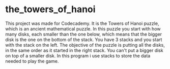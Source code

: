 # the_towers_of_hanoi

This project was made for Codecademy. It is the Towers of Hanoi puzzle, which is an ancient mathematical puzzle. In this puzzle you start with how many disks, each smaller than the one below, which means that the bigger disk is the one on the bottom of the stack. You have 3 stacks and you start with the stack on the left. The objective of the puzzle is putting all the disks, in the same order as it started in the right stack. You can't put a bigger disk on top of a smaller disk. In this program i use stacks to store the data needed to play the game.
